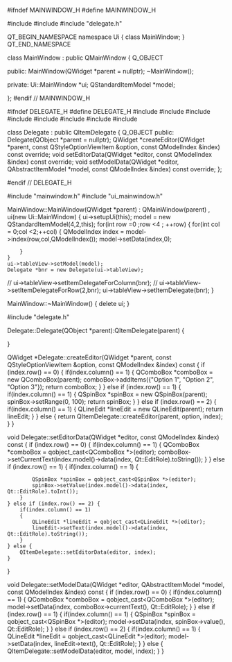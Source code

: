 #ifndef MAINWINDOW_H
#define MAINWINDOW_H

#include <QMainWindow>
#include <QStandardItemModel>
#include "delegate.h"

QT_BEGIN_NAMESPACE
namespace Ui { class MainWindow; }
QT_END_NAMESPACE

class MainWindow : public QMainWindow
{
    Q_OBJECT

public:
    MainWindow(QWidget *parent = nullptr);
    ~MainWindow();

private:
    Ui::MainWindow *ui;
    QStandardItemModel *model;

};
#endif // MAINWINDOW_H


#ifndef DELEGATE_H
#define DELEGATE_H
#include <QItemDelegate>
#include <QModelIndex>
#include <QObject>
#include <QStandardItemModel>
#include <QItemDelegate>
#include <QComboBox>
#include <QSpinBox>
#include <QLineEdit>


class Delegate : public QItemDelegate
{
    Q_OBJECT
public:
    Delegate(QObject *parent = nullptr);
    QWidget *createEditor(QWidget *parent, const QStyleOptionViewItem &option, const QModelIndex &index) const override;
        void setEditorData(QWidget *editor, const QModelIndex &index) const override;
            void setModelData(QWidget *editor, QAbstractItemModel *model, const QModelIndex &index) const override;
};

#endif // DELEGATE_H


#include "mainwindow.h"
#include "ui_mainwindow.h"

MainWindow::MainWindow(QWidget *parent)
    : QMainWindow(parent)
    , ui(new Ui::MainWindow)
{
    ui->setupUi(this);
    model = new QStandardItemModel(4,2,this);
    for(int row =0 ;row <4 ; ++row)
    {
        for(int col = 0;col <2;++col)
        {
            QModelIndex index = model->index(row,col,QModelIndex());
            model->setData(index,0);

        }
    }
    ui->tableView->setModel(model);
    Delegate *bnr = new Delegate(ui->tableView);
//    ui->tableView->setItemDelegateForColumn(bnr);
//    ui->tableView->setItemDelegateForRow(2,bnr);
    ui->tableView->setItemDelegate(bnr);
}

MainWindow::~MainWindow()
{
    delete ui;
}


#include "delegate.h"


Delegate::Delegate(QObject *parent):QItemDelegate(parent)
{

}


QWidget *Delegate::createEditor(QWidget *parent, const QStyleOptionViewItem &option, const QModelIndex &index) const
{
    if (index.row() == 0) {
        if(index.column() == 1)
        {
        QComboBox *comboBox = new QComboBox(parent);
        comboBox->addItems({"Option 1", "Option 2", "Option 3"});
        return comboBox;
        }
    } else if (index.row() == 1) {
        if(index.column() == 1)
        {
        QSpinBox *spinBox = new QSpinBox(parent);
        spinBox->setRange(0, 100);
        return spinBox;
        }
    } else if (index.row() == 2) {
        if(index.column() == 1)
        {
        QLineEdit *lineEdit = new QLineEdit(parent);
        return lineEdit;
        }
    } else {
        return QItemDelegate::createEditor(parent, option, index);
    }
}

void Delegate::setEditorData(QWidget *editor, const QModelIndex &index) const
{
    if (index.row() == 0) {
        if(index.column() == 1)
        {
            QComboBox *comboBox = qobject_cast<QComboBox *>(editor);
            comboBox->setCurrentText(index.model()->data(index, Qt::EditRole).toString());
        }
    } else if (index.row() == 1) {
        if(index.column() == 1)
        {

            QSpinBox *spinBox = qobject_cast<QSpinBox *>(editor);
            spinBox->setValue(index.model()->data(index, Qt::EditRole).toInt());
        }
    } else if (index.row() == 2) {
        if(index.column() == 1)
        {
            QLineEdit *lineEdit = qobject_cast<QLineEdit *>(editor);
            lineEdit->setText(index.model()->data(index, Qt::EditRole).toString());
        }
    } else {
        QItemDelegate::setEditorData(editor, index);
    }
}

void Delegate::setModelData(QWidget *editor, QAbstractItemModel *model, const QModelIndex &index) const
{
    if (index.row() == 0) {
        if(index.column() == 1)
        {
            QComboBox *comboBox = qobject_cast<QComboBox *>(editor);
            model->setData(index, comboBox->currentText(), Qt::EditRole);
        }
    } else if (index.row() == 1) {
        if(index.column() == 1)
        {
            QSpinBox *spinBox = qobject_cast<QSpinBox *>(editor);
            model->setData(index, spinBox->value(), Qt::EditRole);
        }
    } else if (index.row() == 2) {
        if(index.column() == 1)
        {
            QLineEdit *lineEdit = qobject_cast<QLineEdit *>(editor);
            model->setData(index, lineEdit->text(), Qt::EditRole);
        }
    } else {
        QItemDelegate::setModelData(editor, model, index);
    }
}



